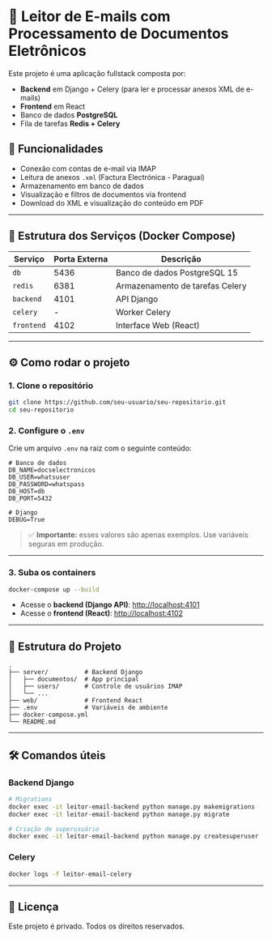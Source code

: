 # 📧 Leitor de E-mails com Processamento de Documentos Eletrônicos

Este projeto é uma aplicação fullstack composta por:

- **Backend** em Django + Celery (para ler e processar anexos XML de e-mails)
- **Frontend** em React
- Banco de dados **PostgreSQL**
- Fila de tarefas **Redis + Celery**

## 🚀 Funcionalidades

- Conexão com contas de e-mail via IMAP
- Leitura de anexos `.xml` (Factura Electrónica - Paraguai)
- Armazenamento em banco de dados
- Visualização e filtros de documentos via frontend
- Download do XML e visualização do conteúdo em PDF

---

## 🧱 Estrutura dos Serviços (Docker Compose)

| Serviço     | Porta Externa | Descrição                          |
|-------------|----------------|------------------------------------|
| `db`        | 5436           | Banco de dados PostgreSQL 15       |
| `redis`     | 6381           | Armazenamento de tarefas Celery    |
| `backend`   | 4101           | API Django                         |
| `celery`    | -              | Worker Celery                      |
| `frontend`  | 4102           | Interface Web (React)              |

---

## ⚙️ Como rodar o projeto

### 1. Clone o repositório

```bash
git clone https://github.com/seu-usuario/seu-repositorio.git
cd seu-repositorio
```

### 2. Configure o `.env`

Crie um arquivo `.env` na raiz com o seguinte conteúdo:

```dotenv
# Banco de dados
DB_NAME=docselectronicos
DB_USER=whatsuser
DB_PASSWORD=whatspass
DB_HOST=db
DB_PORT=5432

# Django
DEBUG=True
```

> ✅ **Importante:** esses valores são apenas exemplos. Use variáveis seguras em produção.

---

### 3. Suba os containers

```bash
docker-compose up --build
```

- Acesse o **backend (Django API)**: [http://localhost:4101](http://localhost:4101)
- Acesse o **frontend (React)**: [http://localhost:4102](http://localhost:4102)

---

## 📂 Estrutura do Projeto

```
.
├── server/          # Backend Django
│   ├── documentos/  # App principal
│   ├── users/       # Controle de usuários IMAP
│   └── ...
├── web/             # Frontend React
├── .env             # Variáveis de ambiente
├── docker-compose.yml
└── README.md
```

---

## 🛠️ Comandos úteis

### Backend Django

```bash
# Migrations
docker exec -it leitor-email-backend python manage.py makemigrations
docker exec -it leitor-email-backend python manage.py migrate

# Criação de superusuário
docker exec -it leitor-email-backend python manage.py createsuperuser
```

### Celery

```bash
docker logs -f leitor-email-celery
```

---

## 📄 Licença

Este projeto é privado. Todos os direitos reservados.
